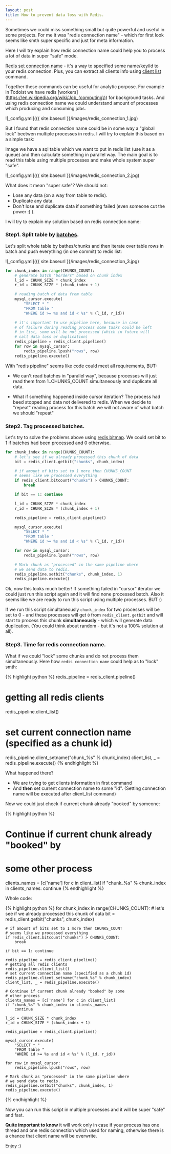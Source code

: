```yaml
---
layout: post
title: How to prevent data loss with Redis.
---
```


Sometimes we could miss something small but quite powerful and useful in some projects.
For me it was "redis connection name" - which for first look seems like smth super specific and just for meta information.

Here I will try explain how redis connection name could help you to process a lot of data
in super "safe" mode.

[Redis set connection name](https://redis.io/commands/client-setname) - it's a way to specified some name/key/id to your redis connection. Plus, you can extract all clients info using  [client list](https://redis.io/commands/client-list) command.

Together these commands can be useful for analytic porpose. For example in Todoist we have redis [workers](https://en.wikipedia.org/wiki/Job_(computing\)) for background tasks. And using redis connection name we could understand amount of processes which producing and consuming jobs.

![_config.yml]({{ site.baseurl }}/images/redis_connection_1.jpg)

But I found that redis connection name could be in some way a "global lock" beetwen multiple processes in redis. I will try to explain this based on a simple task:

Image we have a sql table which we want to put in redis list (use it as a queue) and then calculate something in parallel way. The main goal is to read this table using multiple processes and make whole system super "safe".

![_config.yml]({{ site.baseurl }}/images/redis_connection_2.jpg)

What does it mean "super safe"? We should not:

- Lose any data (on a way from table to redis).
- Duplicate any data.
- Don't lose and duplicate data if something failed (even someone cut the power :) ).

I will try to explain my solution based on redis connection name:

### Step1. Split table by [batches](https://en.wikipedia.org/wiki/Batch_processing).

Let's split whole table by bathes/chunks and then iterate over table rows in batch and
push everything (in one commit) to redis list:


![_config.yml]({{ site.baseurl }}/images/redis_connection_3.jpg)


```python
for chunk_index in range(CHUNKS_COUNT):
    # generate batch "borders" based on chunk index
    l_id = CHUNK_SIZE * chunk_index
    r_id = CHUNK_SIZE * (chunk_index + 1)

    # reading batch of data from table
    mysql_cursor.execute(
        "SELECT * "
        "FROM table "
        "WHERE id >= %s and id < %s" % (l_id, r_id))

    # it's important to use pipeline here, because in case
    # of failure during reading process some tasks could be left
    # in list, some will be not processed (which in future will
    # call data loss or duplication)
    redis_pipeline = redis_client.pipeline()
    for row in mysql_cursor:
        redis_pipeline.lpush("rows", row)
    redis_pipeline.execute()
```

With "redis pipeline" seems like code could meet all requirements, BUT:

- We can't read batches in "parallel way", because processes will just read them from
1..CHUNKS_COUNT simultaneously and duplicate all data.

- What if something happened inside cursor iteration? The process had beed stopped and
data not delivered to redis. When we decide to "repeat" reading process for this batch we will not aware of what batch we should "repeat"

### Step2. Tag processed batches. 

Let's try to solve the problems above using [redis bitmap](https://redis.io/commands/SETBIT). We could set bit to 1 if batches had been processed and 0 otherwise.

```python
for chunk_index in range(CHUNKS_COUNT):
    # let's see if we already processed this chunk of data
    bit = redis_client.getbit("chunks", chunk_index)

    # if amount of bits set to 1 more then CHUNKS_COUNT 
    # seems like we processed everything
    if redis_client.bitcount("chunks") > CHUNKS_COUNT:
        break

    if bit == 1: continue

    l_id = CHUNK_SIZE * chunk_index
    r_id = CHUNK_SIZE * (chunk_index + 1)

    redis_pipeline = redis_client.pipeline()

    mysql_cursor.execute(
        "SELECT * "
        "FROM table "
        "WHERE id >= %s and id < %s" % (l_id, r_id))

    for row in mysql_cursor:
        redis_pipeline.lpush("rows", row)

    # Mark chunk as "processed" in the same pipeline where
    # we send data to redis.
    redis_pipeline.setbit("chunks", chunk_index, 1)
    redis_pipeline.execute()
```


Ok, now this looks much better! If something failed in "cursor" iterator we could 
just run this script again and it will find none processed batch. Also it seems like
we are ready to run this script using multiple processes. BUT :)

If we run this script simultaneously `chunk_index` for two processes will be set to 0 -
and these processes will get `0` from `redis_client.getbit` and will start to process this chunk **simultaneously** - which will generate data duplication. (You could think about random - but it's not a 100% solution at all).

### Step3. Time for redis connection name. 

What if we could "lock" some chunks and do not process them simultaneously. Here how `redis connection name` could help as to "lock" smth:


{% highlight python %}
redis_pipeline = redis_client.pipeline()
# getting all redis clients
redis_pipeline.client_list()
# set current connection name (specified as a chunk id)
redis_pipeline.client_setname("chunk_%s" % chunk_index)
client_list, _ = redis_pipeline.execute()
{% endhighlight %}

What happened there?

- We are trying to get clients information in first command
- And **then** set current connection name to some "id". (Setting connection name will be executed after client_list command)

Now we could just check if current chunk already "booked" by someone:

{% highlight python %}
# Continue if current chunk already "booked" by 
# some other process
clients_names = [c['name'] for c in client_list]
if "chunk_%s" % chunk_index in clients_names:
    continue
{% endhighlight %}

Whole code:

{% highlight python %}
for chunk_index in range(CHUNKS_COUNT):
    # let's see if we already processed this chunk of data
    bit = redis_client.getbit("chunks", chunk_index)

    # if amount of bits set to 1 more then CHUNKS_COUNT 
    # seems like we processed everything
    if redis_client.bitcount("chunks") > CHUNKS_COUNT:
        break

    if bit == 1: continue

    redis_pipeline = redis_client.pipeline()
    # getting all redis clients
    redis_pipeline.client_list()
    # set current connection name (specified as a chunk id)
    redis_pipeline.client_setname("chunk_%s" % chunk_index)
    client_list, _ = redis_pipeline.execute()

    # Continue if current chunk already "booked" by some
    # other process
    clients_names = [c['name'] for c in client_list]
    if "chunk_%s" % chunk_index in clients_names:
        continue

    l_id = CHUNK_SIZE * chunk_index
    r_id = CHUNK_SIZE * (chunk_index + 1)

    redis_pipeline = redis_client.pipeline()

    mysql_cursor.execute(
        "SELECT * "
        "FROM table "
        "WHERE id >= %s and id < %s" % (l_id, r_id))

    for row in mysql_cursor:
        redis_pipeline.lpush("rows", row)

    # Mark chunk as "processed" in the same pipeline where
    # we send data to redis.
    redis_pipeline.setbit("chunks", chunk_index, 1)
    redis_pipeline.execute()
{% endhighlight %}

Now you can run this script in multiple processes and it will be super "safe" and fast. 

**Quite important to know** it will work only in case if your process has one thread and one redis connection which used for naming, otherwise there is a chance that client name will be overwrite.

Enjoy :)
